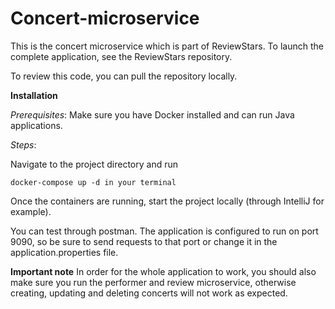 # Concert-microservice
This is the concert microservice which is part of ReviewStars. To launch the complete application, see the ReviewStars repository.

To review this code, you can pull the repository locally.

**Installation**

*Prerequisites*:
Make sure you have Docker installed and can run Java applications.

*Steps*:

Navigate to the project directory and run

```
docker-compose up -d in your terminal
```

Once the containers are running, start the project locally (through IntelliJ for example).

You can test through postman. The application is configured to run on port 9090, so be sure to send requests to that port or change it in the application.properties file.

**Important note**
In order for the whole application to work, you should also make sure you run the performer and review microservice, otherwise creating, updating and deleting concerts will not work as expected.


